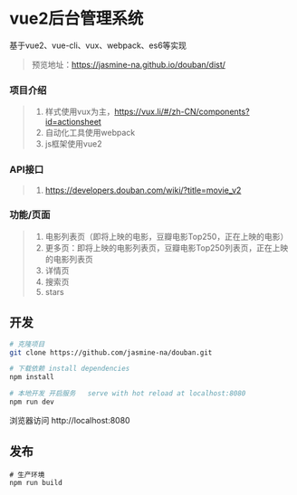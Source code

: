 
# vue2后台管理系统
基于vue2、vue-cli、vux、webpack、es6等实现
>预览地址：https://jasmine-na.github.io/douban/dist/
### **项目介绍**
>1. 样式使用vux为主，https://vux.li/#/zh-CN/components?id=actionsheet
>2. 自动化工具使用webpack
>3. js框架使用vue2

### **API接口**
>1. https://developers.douban.com/wiki/?title=movie_v2

### **功能/页面**
>1. 电影列表页（即将上映的电影，豆瓣电影Top250，正在上映的电影）
>2. 更多页：即将上映的电影列表页，豆瓣电影Top250列表页，正在上映的电影列表页
>3. 详情页
>4. 搜索页
>5. stars
## 开发

``` bash
# 克隆项目
git clone https://github.com/jasmine-na/douban.git

# 下载依赖 install dependencies
npm install

# 本地开发 开启服务   serve with hot reload at localhost:8080
npm run dev
```
浏览器访问 http://localhost:8080
## 发布
```
# 生产环境
npm run build
```
